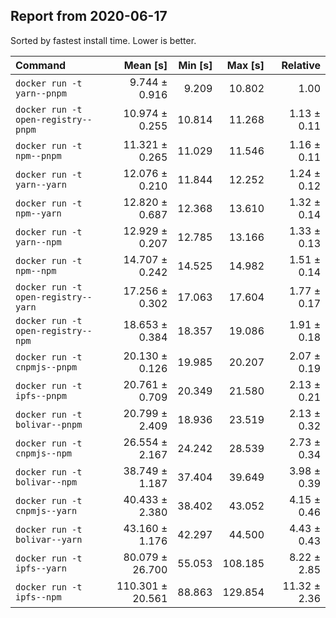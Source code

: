 ## Report from 2020-06-17

Sorted by fastest install time. Lower is better.


| Command | Mean [s] | Min [s] | Max [s] | Relative |
|:---|---:|---:|---:|---:|
| `docker run -t yarn--pnpm` | 9.744 ± 0.916 | 9.209 | 10.802 | 1.00 |
| `docker run -t open-registry--pnpm` | 10.974 ± 0.255 | 10.814 | 11.268 | 1.13 ± 0.11 |
| `docker run -t npm--pnpm` | 11.321 ± 0.265 | 11.029 | 11.546 | 1.16 ± 0.11 |
| `docker run -t yarn--yarn` | 12.076 ± 0.210 | 11.844 | 12.252 | 1.24 ± 0.12 |
| `docker run -t npm--yarn` | 12.820 ± 0.687 | 12.368 | 13.610 | 1.32 ± 0.14 |
| `docker run -t yarn--npm` | 12.929 ± 0.207 | 12.785 | 13.166 | 1.33 ± 0.13 |
| `docker run -t npm--npm` | 14.707 ± 0.242 | 14.525 | 14.982 | 1.51 ± 0.14 |
| `docker run -t open-registry--yarn` | 17.256 ± 0.302 | 17.063 | 17.604 | 1.77 ± 0.17 |
| `docker run -t open-registry--npm` | 18.653 ± 0.384 | 18.357 | 19.086 | 1.91 ± 0.18 |
| `docker run -t cnpmjs--pnpm` | 20.130 ± 0.126 | 19.985 | 20.207 | 2.07 ± 0.19 |
| `docker run -t ipfs--pnpm` | 20.761 ± 0.709 | 20.349 | 21.580 | 2.13 ± 0.21 |
| `docker run -t bolivar--pnpm` | 20.799 ± 2.409 | 18.936 | 23.519 | 2.13 ± 0.32 |
| `docker run -t cnpmjs--npm` | 26.554 ± 2.167 | 24.242 | 28.539 | 2.73 ± 0.34 |
| `docker run -t bolivar--npm` | 38.749 ± 1.187 | 37.404 | 39.649 | 3.98 ± 0.39 |
| `docker run -t cnpmjs--yarn` | 40.433 ± 2.380 | 38.402 | 43.052 | 4.15 ± 0.46 |
| `docker run -t bolivar--yarn` | 43.160 ± 1.176 | 42.297 | 44.500 | 4.43 ± 0.43 |
| `docker run -t ipfs--yarn` | 80.079 ± 26.700 | 55.053 | 108.185 | 8.22 ± 2.85 |
| `docker run -t ipfs--npm` | 110.301 ± 20.561 | 88.863 | 129.854 | 11.32 ± 2.36 |
